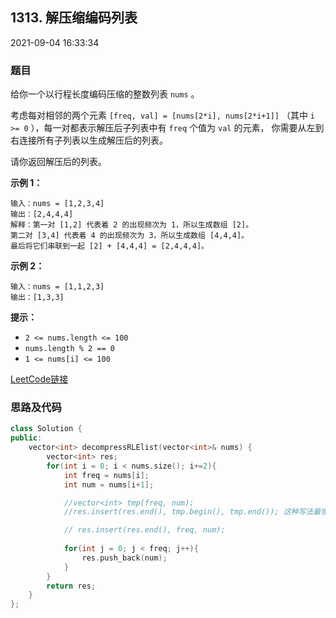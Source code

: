 ## 1313. 解压缩编码列表

2021-09-04 16:33:34

### 题目

给你一个以行程长度编码压缩的整数列表 ``nums`` 。

考虑每对相邻的两个元素 ``[freq, val] = [nums[2*i], nums[2*i+1]]`` （其中 ``i >= 0`` ），每一对都表示解压后子列表中有 ``freq`` 个值为 ``val`` 的元素， 
你需要从左到右连接所有子列表以生成解压后的列表。

请你返回解压后的列表。

 

**示例 1：**

```
输入：nums = [1,2,3,4]
输出：[2,4,4,4]
解释：第一对 [1,2] 代表着 2 的出现频次为 1，所以生成数组 [2]。
第二对 [3,4] 代表着 4 的出现频次为 3，所以生成数组 [4,4,4]。
最后将它们串联到一起 [2] + [4,4,4] = [2,4,4,4]。
```

**示例 2：**

```
输入：nums = [1,1,2,3]
输出：[1,3,3]
```

 

**提示：**


- ``2 <= nums.length <= 100``
- ``nums.length % 2 == 0``
- ``1 <= nums[i] <= 100``



[LeetCode链接](https://leetcode-cn.com/problems/decompress-run-length-encoded-list/)

### 思路及代码

```cpp
class Solution {
public:
    vector<int> decompressRLElist(vector<int>& nums) {
        vector<int> res;
        for(int i = 0; i < nums.size(); i+=2){
            int freq = nums[i];
            int num = nums[i+1];

            //vector<int> tmp(freq, num);
            //res.insert(res.end(), tmp.begin(), tmp.end()); 这种写法最慢且傻

            // res.insert(res.end(), freq, num);
            
            for(int j = 0; j < freq; j++){
                res.push_back(num);
            }
        }
        return res;
    }
};
```